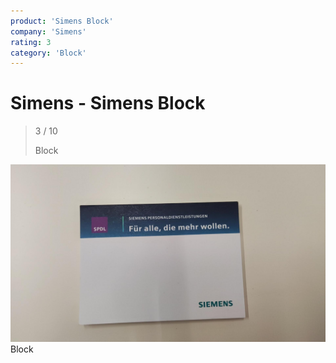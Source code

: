 ```yaml
---
product: 'Simens Block'
company: 'Simens'
rating: 3
category: 'Block'
---
```


# Simens - Simens Block
>
> 3 / 10
>
> Block

![Simens Block](assets\simens-simens-block-23272011-b36d-4b61-af88-977baaab2286.jpg)
Block
